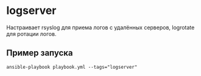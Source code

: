 logserver
=========

Настраивает rsyslog для приема логов с удалённых серверов, logrotate для ротации логов. 

Пример запуска
----------------
`ansible-playbook playbook.yml --tags="logserver"`

